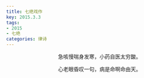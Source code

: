 ```yaml
---
title: 七绝戏作
key: 2015.3.3
tags: 
- 2015
- 七绝
categories: 律诗
---
```


<p align="center">急咳慢喘身发寒，小药自医太穷酸。
</p>
<p align="center">心老眼昏叹一句，病是命啊命由天。
</p>
